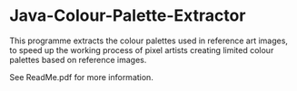 # Java-Colour-Palette-Extractor
This programme extracts the colour palettes used in reference art images, to speed up the working process of pixel artists creating limited colour palettes based on reference images.

See ReadMe.pdf for more information.
